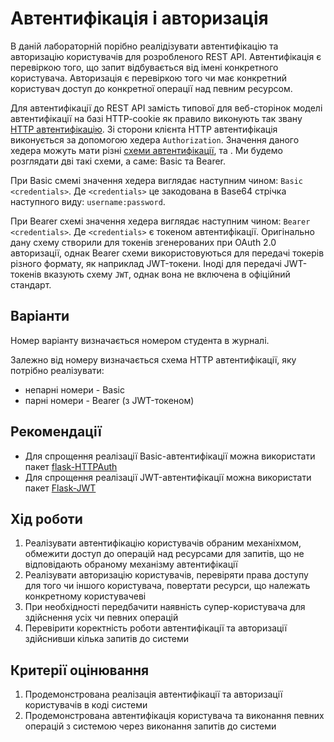 # Автентифікація і авторизація

В даній лабораторній порібно реалідізувати автентифікацію та авторизацію користувачів для розробленого REST API. Автентифікація є перевіркою того, що запит відбувається від імені конкретного користувача. Авторизація є перевіркою того чи має конкретний користувач доступ до конкретної операції над певним ресурсом.

Для автентифікації до REST API замість типової для веб-сторінок моделі автентифікації на базі HTTP-cookie як правило виконують так звану [HTTP автентифікацію](https://developer.mozilla.org/en-US/docs/Web/HTTP/Authentication). Зі сторони клієнта HTTP автентифікація виконується за допомогою хедера `Authorization`. Значення даного хедера можуть мати різні [схеми автентифікації](https://developer.mozilla.org/en-US/docs/Web/HTTP/Authentication#Authentication_schemes), та . Ми будемо розглядати дві такі схеми, а саме: Basic та Bearer.

При Basic смемі значення хедера виглядає наступним чином: `Basic <credentials>`. Де `<credentials>` це закодована в Base64 стрічка наступного виду: `username:password`.

При Bearer схемі значення хедера виглядає наступним чином: `Bearer <credentials>`. Де `<credentials>` є токеном автентифікації. Оригінально дану схему створили для токенів згенерованих при OAuth 2.0 авторизації, однак Bearer схеми використовуються для передачі токерів різного формату, як наприклад JWT-токени. Іноді для передачі JWT-токенів вказують схему `JWT`, однак вона не включена в офіційний стандарт.

## Варіанти

Номер варіанту визначається номером студента в журналі.

Залежно від номеру визначається схема HTTP автентифікації, яку потрібно реалізувати:
* непарні номери - Basic
* парні номери - Bearer (з JWT-токеном)

## Рекомендації

* Для спрощення реалізації Basic-автентифікації можна використати пакет [flask-HTTPAuth](https://flask-httpauth.readthedocs.io/en/latest/#basic-authentication-examples)
* Для спрощення реалізації JWT-автентифікації можна використати пакет [Flask-JWT](https://pythonhosted.org/Flask-JWT/)

## Хід роботи

1. Реалізувати автентифікацію користувачів обраним механіхмом, обмежити доступ до операцій над ресурсами для запитів, що не відповідають обраному механізму автентифікації
2. Реалізувати авторизацію користувачів, перевіряти права доступу для того чи іншого користувача, повертати ресурси, що належать конкретному користувачеві
3. При необхідності передбачити наявність супер-користувача для здійснення усіх чи певних операцій
4. Перевірити коректність роботи автентифікації та авторизації здійснивши кілька запитів до системи

## Критерії оцінювання

1. Продемонстрована реалізація автентифікації та авторизації користувачів в коді системи
2. Продемонстрована автентифікація користувача та виконання певних операцій з системою через виконання запитів до системи
